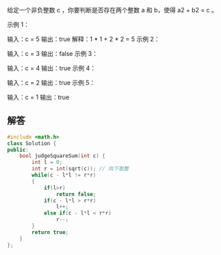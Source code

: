 给定一个非负整数 c ，你要判断是否存在两个整数 a 和 b，使得 a2 + b2 = c 。

 

示例 1：

输入：c = 5
输出：true
解释：1 * 1 + 2 * 2 = 5
示例 2：

输入：c = 3
输出：false
示例 3：

输入：c = 4
输出：true
示例 4：

输入：c = 2
输出：true
示例 5：

输入：c = 1
输出：true

## 解答

```c++
#include <math.h>
class Solution {
public:
    bool judgeSquareSum(int c) {
        int l = 0;
        int r = int(sqrt(c)); // 向下取整
        while(c - l*l != r*r)
        {
            if(l>r)
                return false;
            if(c - l*l > r*r)
                l++;
            else if(c - l*l < r*r)
                r--;
        }
        return true;
    }
};
```

